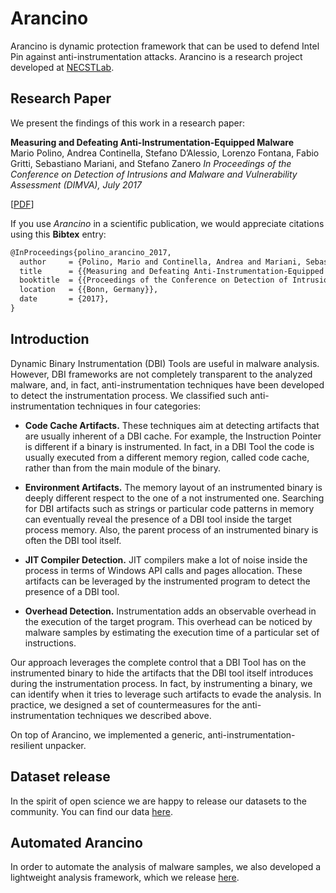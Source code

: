 # Arancino

Arancino is dynamic protection framework that can be used to defend Intel Pin against anti-instrumentation attacks.
Arancino is a research project developed at [NECSTLab](http://necst.it).

## Research Paper

We present the findings of this work in a research paper:

**Measuring and Defeating Anti-Instrumentation-Equipped Malware**  
Mario Polino, Andrea Continella, Stefano D’Alessio, Lorenzo Fontana, Fabio Gritti, Sebastiano Mariani, and Stefano Zanero
*In Proceedings of the Conference on Detection of Intrusions and Malware and Vulnerability Assessment (DIMVA), July 2017*

[[PDF](https://conand.me/publications/polino-arancino-2017.pdf)]

If you use *Arancino* in a scientific publication, we would appreciate citations using this **Bibtex** entry:
``` tex
@InProceedings{polino_arancino_2017,
  author     = {Polino, Mario and Continella, Andrea and Mariani, Sebastiano and D’Alessio, Stefano and Fontata, Lorenzo and Gritti, Fabio and Zanero, Stefano},
  title      = {{Measuring and Defeating Anti-Instrumentation-Equipped Malware}},
  booktitle  = {{Proceedings of the Conference on Detection of Intrusions and Malware and Vulnerability Assessment (DIMVA)}},
  location   = {{Bonn, Germany}},
  date       = {2017},
}
```

## Introduction

Dynamic Binary Instrumentation (DBI) Tools are useful in malware analysis.
However, DBI frameworks are not completely transparent to the analyzed malware, and, in fact, anti-instrumentation techniques have been developed to detect the instrumentation process.
We classified such anti-instrumentation techniques in four categories:

* **Code Cache Artifacts.** These techniques aim at detecting artifacts that are usually inherent of a DBI cache. For example, the Instruction Pointer is different if a binary is instrumented.
In fact, in a DBI Tool the code is usually executed from a different memory region, called code cache, rather than from the main module of the binary.

* **Environment Artifacts.** The memory layout of an instrumented binary is deeply different respect to the one of a not instrumented one.
Searching for DBI artifacts such as strings or particular code patterns in memory can eventually reveal the presence of a DBI tool inside the target process memory.
Also, the parent process of an instrumented binary is often the DBI tool itself.

* **JIT Compiler Detection.** JIT compilers make a lot of noise inside the process in terms of Windows API calls and pages allocation.
These artifacts can be leveraged by the instrumented program to detect the presence of a DBI tool.

* **Overhead Detection.** Instrumentation adds an observable overhead in the execution of the target program.
This overhead can be noticed by malware samples by estimating the execution time of a particular set of instructions.

Our approach leverages the complete control that a DBI Tool has on the instrumented binary to hide the artifacts that the DBI tool itself introduces during the instrumentation process.
In fact, by instrumenting a binary, we can identify when it tries to leverage such artifacts to evade the analysis.
In practice, we designed a set of countermeasures for the anti-instrumentation techniques we described above.

On top of Arancino, we implemented a generic, anti-instrumentation-resilient unpacker.

## Dataset release

In the spirit of open science we are happy to release our datasets to the community.
You can find our data [here](https://drive.google.com/drive/folders/0BzARZokQgFezVWlBWnZfLUFTX0E?usp=sharing).

## Automated Arancino

In order to automate the analysis of malware samples, we also developed a lightweight analysis framework, which we release [here](https://github.com/necst/automated-arancino).
